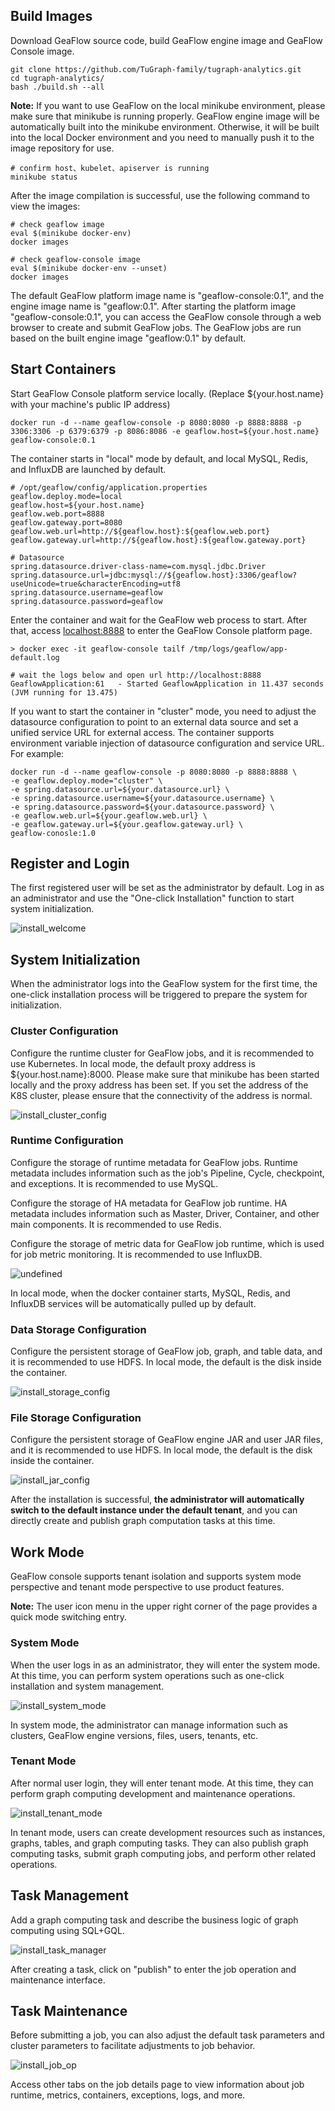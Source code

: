 ## Build Images

Download GeaFlow source code, build GeaFlow engine image and GeaFlow Console image.

```shell
git clone https://github.com/TuGraph-family/tugraph-analytics.git
cd tugraph-analytics/
bash ./build.sh --all
```
**Note:**
If you want to use GeaFlow on the local minikube environment, please make sure that minikube is running properly. GeaFlow engine image will be automatically built into the minikube environment. Otherwise, it will be built into the local Docker environment and you need to manually push it to the image repository for use.

```shell
# confirm host、kubelet、apiserver is running
minikube status
```

After the image compilation is successful, use the following command to view the images:
```shell
# check geaflow image
eval $(minikube docker-env)
docker images

# check geaflow-console image
eval $(minikube docker-env --unset)
docker images
```
The default GeaFlow platform image name is "geaflow-console:0.1", and the engine image name is "geaflow:0.1". After starting the platform image "geaflow-console:0.1", you can access the GeaFlow console through a web browser to create and submit GeaFlow jobs. The GeaFlow jobs are run based on the built engine image "geaflow:0.1" by default.

## Start Containers

Start GeaFlow Console platform service locally. (Replace ${your.host.name} with your machine's public IP address)

```shell
docker run -d --name geaflow-console -p 8080:8080 -p 8888:8888 -p 3306:3306 -p 6379:6379 -p 8086:8086 -e geaflow.host=${your.host.name} geaflow-console:0.1
```

The container starts in "local" mode by default, and local MySQL, Redis, and InfluxDB are launched by default.

```properties
# /opt/geaflow/config/application.properties
geaflow.deploy.mode=local
geaflow.host=${your.host.name}
geaflow.web.port=8888
geaflow.gateway.port=8080
geaflow.web.url=http://${geaflow.host}:${geaflow.web.port}
geaflow.gateway.url=http://${geaflow.host}:${geaflow.gateway.port}

# Datasource
spring.datasource.driver-class-name=com.mysql.jdbc.Driver
spring.datasource.url=jdbc:mysql://${geaflow.host}:3306/geaflow?useUnicode=true&characterEncoding=utf8
spring.datasource.username=geaflow
spring.datasource.password=geaflow
```

Enter the container and wait for the GeaFlow web process to start. After that, access [localhost:8888](localhost:8888) to enter the GeaFlow Console platform page.

```shell
> docker exec -it geaflow-console tailf /tmp/logs/geaflow/app-default.log

# wait the logs below and open url http://localhost:8888
GeaflowApplication:61   - Started GeaflowApplication in 11.437 seconds (JVM running for 13.475)
```

If you want to start the container in "cluster" mode, you need to adjust the datasource configuration to point to an external data source and set a unified service URL for external access. The container supports environment variable injection of datasource configuration and service URL. For example:

```shell
docker run -d --name geaflow-console -p 8080:8080 -p 8888:8888 \
-e geaflow.deploy.mode="cluster" \
-e spring.datasource.url=${your.datasource.url} \
-e spring.datasource.username=${your.datasource.username} \
-e spring.datasource.password=${your.datasource.password} \
-e geaflow.web.url=${your.geaflow.web.url} \
-e geaflow.gateway.url=${your.geaflow.gateway.url} \
geaflow-conosle:1.0
```

## Register and Login
The first registered user will be set as the administrator by default. Log in as an administrator and use the "One-click Installation" function to start system initialization.

![install_welcome](../../static/img/install_welcome.png)

## System Initialization
When the administrator logs into the GeaFlow system for the first time, the one-click installation process will be triggered to prepare the system for initialization.

### Cluster Configuration
Configure the runtime cluster for GeaFlow jobs, and it is recommended to use Kubernetes. In local mode, the default proxy address is ${your.host.name}:8000. Please make sure that minikube has been started locally and the proxy address has been set. If you set the address of the K8S cluster, please ensure that the connectivity of the address is normal.

![install_cluster_config](../../static/img/install_cluster_config.png)

### Runtime Configuration
Configure the storage of runtime metadata for GeaFlow jobs. Runtime metadata includes information such as the job's Pipeline, Cycle, checkpoint, and exceptions. It is recommended to use MySQL.

Configure the storage of HA metadata for GeaFlow job runtime. HA metadata includes information such as Master, Driver, Container, and other main components. It is recommended to use Redis.

Configure the storage of metric data for GeaFlow job runtime, which is used for job metric monitoring. It is recommended to use InfluxDB.

![undefined](../../static/img/install_meta_config.png)

In local mode, when the docker container starts, MySQL, Redis, and InfluxDB services will be automatically pulled up by default.

### Data Storage Configuration
Configure the persistent storage of GeaFlow job, graph, and table data, and it is recommended to use HDFS. In local mode, the default is the disk inside the container.

![install_storage_config](../../static/img/install_storage_config.png)

### File Storage Configuration
Configure the persistent storage of GeaFlow engine JAR and user JAR files, and it is recommended to use HDFS. In local mode, the default is the disk inside the container.

![install_jar_config](../../static/img/install_jar_config.png)

After the installation is successful, **the administrator will automatically switch to the default instance under the default tenant**, and you can directly create and publish graph computation tasks at this time.

## Work Mode
GeaFlow console supports tenant isolation and supports system mode perspective and tenant mode perspective to use product features.

**Note:**
The user icon menu in the upper right corner of the page provides a quick mode switching entry.

### System Mode
When the user logs in as an administrator, they will enter the system mode. At this time, you can perform system operations such as one-click installation and system management.

![install_system_mode](../../static/img/install_system_mode.png)

In system mode, the administrator can manage information such as clusters, GeaFlow engine versions, files, users, tenants, etc.

### Tenant Mode
After normal user login, they will enter tenant mode. At this time, they can perform graph computing development and maintenance operations.

![install_tenant_mode](../../static/img/install_tenant_mode.png)

In tenant mode, users can create development resources such as instances, graphs, tables, and graph computing tasks. They can also publish graph computing tasks, submit graph computing jobs, and perform other related operations.

## Task Management
Add a graph computing task and describe the business logic of graph computing using SQL+GQL.

![install_task_manager](../../static/img/install_task_manager.png)

After creating a task, click on "publish" to enter the job operation and maintenance interface.

## Task Maintenance
Before submitting a job, you can also adjust the default task parameters and cluster parameters to facilitate adjustments to job behavior.

![install_job_op](../../static/img/install_job_op.png)

Access other tabs on the job details page to view information about job runtime, metrics, containers, exceptions, logs, and more.











